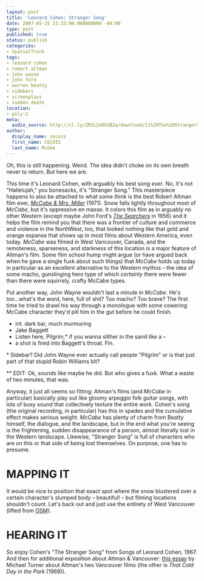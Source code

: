 ```yaml
---
layout: post
title: 'Leonard Cohen: Stranger Song'
date: 2007-05-25 21:33:00.000000000 -04:00
type: post
published: true
status: publish
categories:
- SpatialTrack
tags:
- leonard cohen
- robert altman
- john wayne
- john ford
- warren beatty
- sidebars
- screenplays
- sudden death
location:
- poly:2
meta:
  audio_source: http://cl.ly/2M3i2x0h2B2a/download/11%20The%20Stranger%20Song.mp3
author:
  display_name: cecois
  first_name: CEÇOIS
  last_name: McGee
---
```


Oh, this is still happening. Weird. The idea didn't choke on its own breath never to return. But here we are.

This time it's Leonard Cohen, with arguably his best song <em>ever</em>. No, it's not "Hallelujah," you bonesacks, it's "Stranger Song." This masterpiece happens to also be attached to what some think is the best Robert Altman film ever, <em><a href="http://www.imdb.com/title/tt0067411/" target="_blank">McCabe &amp; Mrs. Miller</a></em> (1971). Snow falls lightly throughout most of <em>McCabe</em>, but it's oppressive en masse. It colors this film as in arguably no other Western (except maybe John Ford's <em><a href="http://www.imdb.com/title/tt0049730/" target="_blank">The Searchers</a></em> in 1956) and it helps the film remind you that there was a frontier of culture and commerce and violence in the NorthWest, too, that looked nothing like that gold and orange expanse that shows up in most films about Western America, even today. <em>McCabe</em> was filmed in West Vancouver, Canada, and the remoteness, sparseness, and starkness of this location is a major feature of Altman's film. Some film school hump might argue (or have argued back when he gave a single fuxk about such things) that <em>McCabe</em> holds up today in particular as an excellent alternative to the Western mythos - the idea of some macho, gunslinging hero type of which <em>certainly</em> there were fewer than there were squirrely, crafty McCabe types.

Put another way, John Wayne wouldn't last a minute in <em>McCabe</em>. He's too...what's the word, here, full of shit? Too macho? Too brave? The first time he tried to drawl his way through a monologue with some cowering McCabe character they'd pill him in the gut before he could finish. 

<ul class="screenbox">
<li class="sceneheader">int. dark bar, much murmuring</li>
<li class="character">Jake Baggett</li>
<li class="dialogue">Listen here, Pilgrim,* if you wanna slither in the sand like a –</li>
<li class="action">a shot is fired into Baggett's throat. Fin.</li>
</ul>


<p>* Sidebar? Did John Wayne ever actually call people "Pilgrim" or is that just part of that stupid Robin Williams bit?</p>

<p>** EDIT: Ok, sounds like maybe he did. But who gives a fuxk. What a waste of two minutes, that was.</p>

Anyway, it just all seems so fitting: Altman's films (and <em>McCabe</em> in particular) basically play out like gloomy arpeggio folk guitar songs, with lots of busy sound that collectively texture the entire work. Cohen's song (the original recording, in particular) has this in spades and the cumulative effect makes serious weight. <em>McCabe</em> has plenty of charm from Beatty himself, the dialogue, and the landscape, but in the end what you're seeing is the frightening, sudden disappearance of a person, almost literally lost in the Western landscape. Likewise, "Stranger Song" is full of characters who are on this or that side of being lost themselves. On purpose, one has to presume.

# MAPPING IT
It would be nice to position that exact spot where the snow blustered over a certain character's slumped body – beautiful! – but filming locations shouldn't count. Let's back out and just use the entirety of <span data-target="milleria" data-id="gD2" class="trigger">West Vancouver</span> (lifted from <a href="http://www.openstreetmap.org/relation/1524231#map=13/49.3597/-123.2074">OSM</a>).

# HEARING IT
So enjoy Cohen's "The Stranger Song" from Songs of Leonard Cohen, 1967. And then for additional exposition about Altman &amp; Vancouver: <a href="http://www.cinematheque.bc.ca/sept_oct_06/turner.html" target="">this essay</a> by Michael Turner about Altman's two Vancouver films (the other is <em>That Cold Day in the Park</em> (1969)).

<!-- <div class="spotembed"><iframe src="https://embed.spotify.com/?uri=spotify%3Atrack%3A5BeT7nwfURe9hldXRhBMKM&theme=white" width="400" height="180" frameborder="0" allowtransparency="true"></iframe></div> -->